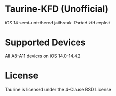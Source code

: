 # Taurine-KFD (Unofficial)

iOS 14 semi-untethered jailbreak.
Ported kfd exploit.

# Supported Devices

All A8-A11 devices on iOS 14.0-14.4.2

# License

Taurine is licensed under the 4-Clause BSD License
